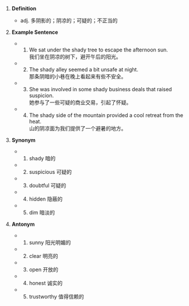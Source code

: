 1. **Definition**
    
    - adj. 多阴影的；阴凉的；可疑的；不正当的
2. **Example Sentence**
    
    - 1. We sat under the shady tree to escape the afternoon sun.  
            我们坐在阴凉的树下，避开午后的阳光。
    - 2. The shady alley seemed a bit unsafe at night.  
            那条阴暗的小巷在晚上看起来有些不安全。
    - 3. She was involved in some shady business deals that raised suspicion.  
            她参与了一些可疑的商业交易，引起了怀疑。
    - 4. The shady side of the mountain provided a cool retreat from the heat.  
            山的阴凉面为我们提供了一个避暑的地方。
3. **Synonym**
    
    - 1. shady 暗的
    - 2. suspicious 可疑的
    - 3. doubtful 可疑的
    - 4. hidden 隐蔽的
    - 5. dim 暗淡的
4. **Antonym**
    
    - 1. sunny 阳光明媚的
    - 2. clear 明亮的
    - 3. open 开放的
    - 4. honest 诚实的
    - 5. trustworthy 值得信赖的